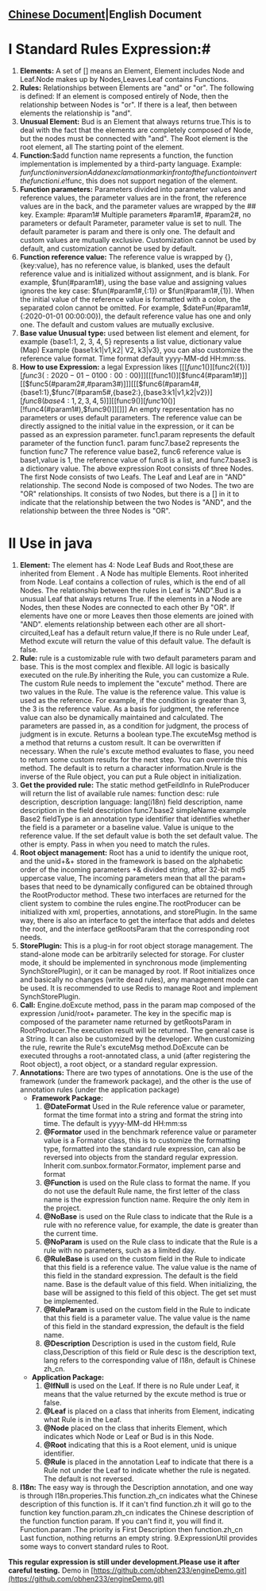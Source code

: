 ## [Chinese Document](https://github.com/obhen233/purslane-engine/blob/master/%E4%B8%AD%E6%96%87%E6%8F%8F%E8%BF%B0.md)|English Document ##
# I Standard Rules Expression:#
1. **Elements:** A set of [] means an Element, Element includes Node and Leaf.Node makes up by Nodes,Leaves.Leaf contains Functions.
2. **Rules:** Relationships between Elements are "and" or "or". The following is defined: If an element is composed entirely of Node, then the relationship between Nodes is "or". If there is a leaf, then between elements the relationship is "and".
3. **Unusual Element:** Bud is an Element that always returns true.This is to deal with the fact that the elements are completely composed of Node, but the nodes must be connected with "and". The Root element is the root element, all The starting point of the element.
4. **Function:**$add function name represents a function, the function implementation is implemented by a third-party language. Example: $fun function inversion Add an exclamation mark in front of the function to invert the function i.e !$func, this does not support negation of the element.
5. **Function parameters:** Parameters divided into parameter values and reference values, the parameter values are in the front, the reference values are in the back, and the parameter values are wrapped by the ## key. Example: #param1# Multiple parameters #param1#, #param2#, no parameters or default Parameter, parameter value is set to null. The default parameter is param and there is only one. The default and custom values are mutually exclusive. Customization cannot be used by default, and customization cannot be used by default.
6. **Function reference value:** The reference value is wrapped by {}, {key:value}, has no reference value, is blanked, uses the default reference value and is initialized without assignment, and is blank. For example, $fun(#param1#), using the base value and assigning values ignores the key case: $fun(#param1#,{:1}) or $fun(#param1#,{1}). When the initial value of the reference value is formatted with a colon, the separated colon cannot be omitted. For example, $dateFun(#param1#,{:2020-01-01 00:00:00}), the default reference value has one and only one. The default and custom values are mutually exclusive.
7. **Base value Unusual type:** used between list element and element, for example {base1:1, 2, 3, 4, 5} represents a list value, dictionary value (Map) Example {base1:k1|v1,k2| V2, k3|v3}, you can also customize the reference value format. Time format default yyyy-MM-dd HH:mm:ss.
8.  **How to use Expression:** a legal Expression likes [[[$func1()][$func2({1})][$func3({:2020-01-01 00:00:00})]][[[$func1()][$func4(#param1#)]][[$func5(#param2#,#param3#)]]][[[$func6(#param4#,{base1:1},$func7(#param5#,{base2:},{base3:k1|v1,k2|v2})][$func8({base4:1,2,3,4,5})]][[$func9()][$func10()][!$func4(#param1#),$func9()]][]]]
An empty representation has no parameters or uses default parameters. The reference value can be directly assigned to the initial value in the expression, or it can be passed as an expression parameter. func1.param represents the default parameter of the function func1. param func7.base2 represents the function func7 The reference value base2, func6 reference value is base1,value is 1, the reference value of func8 is a list, and func7.base3 is a dictionary value.
The above expression Root consists of three Nodes. The first Node consists of two Leafs. The Leaf and Leaf are in "AND" relationship. The second Node is composed of two Nodes. The two are "OR" relationships. It consists of two Nodes, but there is a [] in it to indicate that the relationship between the two Nodes is "AND", and the relationship between the three Nodes is "OR".
# II Use in java #
1. **Element:** The element has 4: Node Leaf Buds and Root,these are inherited from Element . A Node has multiple Elements. Root inherited from Node. Leaf contains a collection of rules, which is the end of all Nodes. The relationship between the rules in Leaf is "AND".Bud is a unusual Leaf that always returns True. If the elements in a Node are Nodes, then these Nodes are connected to each other By "OR". If elements have one or more Leaves then those elements are joined with "AND". elements relationship between each other are all short-circuited,Leaf has a default return value,If there is no Rule under Leaf, Method excute will return the value of this default value. The default is false.
2. **Rule:** rule is a customizable rule with two default parameters param and base. This is the most complex and flexible. All logic is basically executed on the rule.By inheriting the Rule, you can customize a Rule. The custom Rule needs to implement the "excute" method. There are two values in the Rule. The value is the reference value. This value is used as the reference. For example, if the condition is greater than 3, the 3 is the reference value. As a basis for judgment, the reference value can also be dynamically maintained and calculated. The parameters are passed in, as a condition for judgment, the process of judgment is in excute. Returns a boolean type.The excuteMsg method is a method that returns a custom result. It can be overwritten if necessary. When the rule's excute method evaluates to flase, you need to return some custom results for the next step. You can override this method. The default is to return a character information.Nrule is the inverse of the Rule object, you can put a Rule object in  initialization.
3. **Get the provided rule:** The static method getFeildInfo in RuleProducer will return the list of available rule names: function desc: rule description, description language: lang(i18n) field description, name description in the field description func7.base2 simpleName example Base2 fieldType is an annotation type identifier that identifies whether the field is a parameter or a baseline value. Value is unique to the reference value. If the set default value is both the set default value. The other is empty. Pass in when you need to match the rules.
4. **Root object management:** Root has a unid to identify the unique root, and the unid+&+ stored in the framework is based on the alphabetic order of the incoming parameters +& divided string, after 32-bit md5 uppercase value,  The incoming parameters mean that all the param+ bases that need to be dynamically configured can be obtained through the RootProductor method. These two interfaces are returned for the client system to combine the rules engine.The rootProducer can be initialized with xml, properties, annotations, and storePlugin. In the same way, there is also an interface to get the interface that adds and deletes the root, and the interface getRootsParam that the corresponding root needs.
5. **StorePlugin:** This is a plug-in for root object storage management. The stand-alone mode can be arbitrarily selected for storage. For cluster mode, it should be implemented in synchronous mode (implementing SynchStorePlugin), or it can be managed by root. If Root initializes once and basically no changes (write dead rules), any management mode can be used. It is recommended to use Redis to manage Root and implement SynchStorePlugin.
6. **Call:** Engine.doExcute method, pass in the param map composed of the expression /unid/root+ parameter. The key in the specific map is composed of the parameter name returned by getRootsParam in RootProducer.The execution result will be returned. The general case is a String. It can also be customized by the developer. When customizing the rule, rewrite the Rule's excuteMsg method.DoExcute can be executed throughs a root-annotated class, a unid (after registering the Root object), a root object, or a standard regular expression.
7. **Annotations:** There are two types of annotations. One is the use of the framework (under the framework package), and the other is the use of annotation rules (under the application package)
   - **Framework Package:**  
     1. **@DateFormat** Used in the Rule reference value or parameter, format the time format into a string and format the string into time. The default is yyyy-MM-dd HH:mm:ss
     2. **@Formator** used in the benchmark reference value or parameter value is a Formator class, this is to customize the formatting type, formatted into the standard rule expression, can also be reversed into objects from the standard regular expression. Inherit com.sunbox.formator.Formator, implement parse and format 
     3. **@Function** is used on the Rule class to format the name. If you do not use the default Rule name, the first letter of the class name is the expression function name. Require the only item in the project.
     4. **@NoBase** is used on the Rule class to indicate that the Rule is a rule with no reference value, for example, the date is greater than the current time.
     5. **@NoParam** is used on the Rule class to indicate that the Rule is a rule with no parameters, such as a limited day.
     6. **@RuleBase** is used on the custom field in the Rule to indicate that this field is a reference value. The value value is the name of this field in the standard expression. The default is the field name. Base is the default value of this field. When initializing, the base will be assigned to this field of this object. The get set must be implemented.
     7. **@RuleParam** is used on the custom field in the Rule to indicate that this field is a parameter value. The value value is the name of this field in the standard expression, the default is the field name.
     8. **@Description** Description is used in the custom field, Rule class,Description of this field or Rule desc is the description text, lang refers to the corresponding value of I18n, default is Chinese zh_cn.  
   - **Application Package:**  
     1. **@IfNull** is used on the Leaf. If there is no Rule under Leaf, it means that the value returned by the excute method is true or false.
     2. **@Leaf** is placed on a class that inherits from Element, indicating what Rule is in the Leaf.
     3. **@Node** placed on the class that inherits Element, which indicates which Node or Leaf or Bud is in this Node.
     4. **@Root** indicating that this is a Root element, unid is unique identifier.
     5. **@Rule** is placed in the annotation Leaf to indicate that there is a Rule not under the Leaf to indicate whether the rule is negated. The default is not reversed.
8. **I18n:** The easy way is through the Description annotation, and one way is through I18n.properies.This function.zh_cn indicates what the Chinese description of this function is. If it can't find function.zh it will go to the function key function.param.zh_cn indicates the Chinese description of the function function param. If you can't find it, you will find it. Function.param .The priority is First Description then function.zh_cn Last function, nothing returns an empty string.
9.ExpressionUtil provides some ways to convert standard rules to Root.

**This regular expression is still under development.Please use it after careful testing.**
Demo in  [https://github.com/obhen233/engineDemo.git](https://github.com/obhen233/engineDemo.git)


